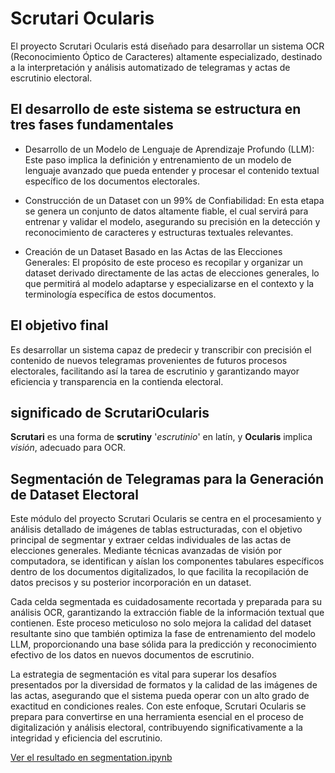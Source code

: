 # Scrutari Ocularis

El proyecto Scrutari Ocularis está diseñado para desarrollar un sistema OCR (Reconocimiento Óptico de Caracteres) altamente especializado, destinado a la interpretación y análisis automatizado de telegramas y actas de escrutinio electoral.

## El desarrollo de este sistema se estructura en tres fases fundamentales

* Desarrollo de un Modelo de Lenguaje de Aprendizaje Profundo (LLM): Este paso implica la definición y entrenamiento de un modelo de lenguaje avanzado que pueda entender y procesar el contenido textual específico de los documentos electorales.

* Construcción de un Dataset con un 99% de Confiabilidad: En esta etapa se genera un conjunto de datos altamente fiable, el cual servirá para entrenar y validar el modelo, asegurando su precisión en la detección y reconocimiento de caracteres y estructuras textuales relevantes.

* Creación de un Dataset Basado en las Actas de las Elecciones Generales: El propósito de este proceso es recopilar y organizar un dataset derivado directamente de las actas de elecciones generales, lo que permitirá al modelo adaptarse y especializarse en el contexto y la terminología específica de estos documentos.

## El objetivo final

Es desarrollar un sistema capaz de predecir y transcribir con precisión el contenido de nuevos telegramas provenientes de futuros procesos electorales, facilitando así la tarea de escrutinio y garantizando mayor eficiencia y transparencia en la contienda electoral.

## significado de ScrutariOcularis

**Scrutari** es una forma de **scrutiny** '*escrutinio*' en latín, y **Ocularis** implica *visión*, adecuado para OCR.

## Segmentación de Telegramas para la Generación de Dataset Electoral

Este módulo del proyecto Scrutari Ocularis se centra en el procesamiento y análisis detallado de imágenes de tablas estructuradas, con el objetivo principal de segmentar y extraer celdas individuales de las actas de elecciones generales. Mediante técnicas avanzadas de visión por computadora, se identifican y aíslan los componentes tabulares específicos dentro de los documentos digitalizados, lo que facilita la recopilación de datos precisos y su posterior incorporación en un dataset.

Cada celda segmentada es cuidadosamente recortada y preparada para su análisis OCR, garantizando la extracción fiable de la información textual que contienen. Este proceso meticuloso no solo mejora la calidad del dataset resultante sino que también optimiza la fase de entrenamiento del modelo LLM, proporcionando una base sólida para la predicción y reconocimiento efectivo de los datos en nuevos documentos de escrutinio.

La estrategia de segmentación es vital para superar los desafíos presentados por la diversidad de formatos y la calidad de las imágenes de las actas, asegurando que el sistema pueda operar con un alto grado de exactitud en condiciones reales. Con este enfoque, Scrutari Ocularis se prepara para convertirse en una herramienta esencial en el proceso de digitalización y análisis electoral, contribuyendo significativamente a la integridad y eficiencia del escrutinio.

[Ver el resultado en segmentation.ipynb](./segmentation.ipynb)



